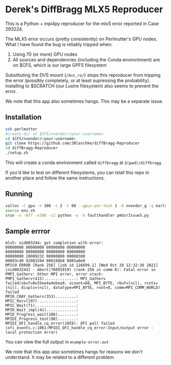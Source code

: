 # Derek's DiffBragg MLX5 Reproducer

This is a Python + mpi4py reproducer for the mlx5 error reported
in Case 293224.

The MLX5 error occurs (pretty consistently) on Perlmutter's GPU nodes. What I
have found the bug is reliably tripped when:
1. Using 70 (or more) GPU nodes
2. All sources and dependencies (including the Conda environtment) are on $CFS,
   which is our large GPFS filesystem

Substituting the DVS mount (`/dvs_ro/`) stops this reproducer from tripping the
error (possibly completely, or at least supressing the probability). Installing
to $SCRATCH (our Lustre filesystem) also seems to prevent the error.

We note that this app also sometimes hangs. This may be a separate issue.

## Installation

```bash
ssh perlmutter
#create dir at $CFS/nvendor/<your-username>
cd $CFS/nvendor/<your-username>
git clone https://github.com/JBlaschke/diffBragg-Reproducer
cd diffBragg-Reproducer
./setup.sh
```

This will create a conda environment called `diffbragg` 
at `$(pwd)/diffbragg`.

If you'd like to test on different filesystems, you can
istall this repo in another place and follow the same
instructions.

## Running

```bash
salloc -C gpu -n 308 -c 2 -t 60 --gpus-per-task 1 -A nvendor_g -q early_science
source env.sh
srun -u -N77 -n308 -c2 python -u -X faulthandler pmUsrIssue5.py
```

## Sample errror

```
mlx5: nid003244: got completion with error:
00000000 00000000 00000000 00000000
00000000 00000000 00000000 00000000
00000000 20009232 00000000 00000300
00003c40 92083204 000180b8 0085a0e0
MPICH ERROR [Rank 256] [job id 126699.1] [Wed Oct 20 12:32:36 2021] [nid003244] - Abort(70891919) (rank 256 in comm 0): Fatal error in PMPI_Gatherv: Other MPI error, error stack:
PMPI_Gatherv(415)..............: MPI_Gatherv failed(sbuf=0x55ee4a4ebea0, scount=88, MPI_BYTE, rbuf=(nil), rcnts=(nil), displs=(nil), datatype=MPI_BYTE, root=0, comm=MPI_COMM_WORLD) failed
MPIR_CRAY_Gatherv(353).........: 
MPIC_Recv(197).................: 
MPIC_Wait(71)..................: 
MPIR_Wait_impl(41).............: 
MPID_Progress_wait(186)........: 
MPIDI_Progress_test(80)........: 
MPIDI_OFI_handle_cq_error(1059): OFI poll failed (ofi_events.c:1061:MPIDI_OFI_handle_cq_error:Input/output error - local protection error)
```

You can view the full output in `example-error.out`

We note that this app also sometimes hangs for reasons we don't understand. It may
be related to a different problem. 
